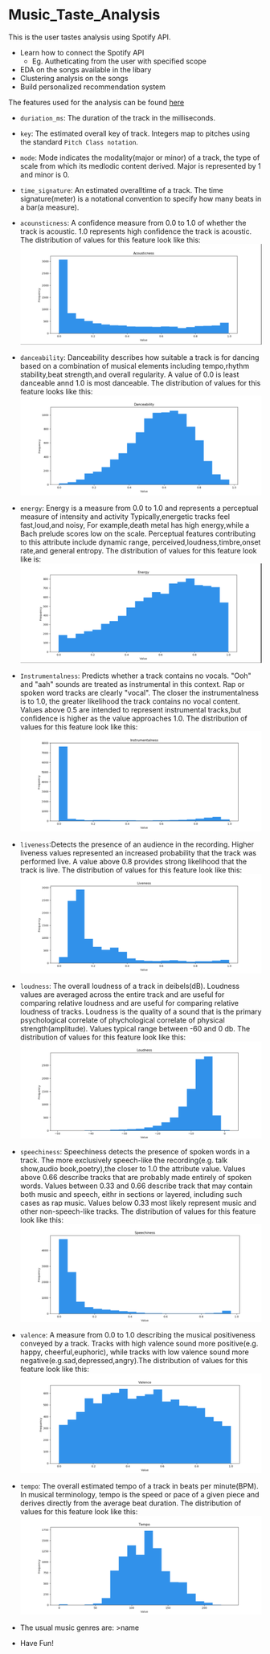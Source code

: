 # Music_Taste_Analysis
This is the user tastes analysis using Spotify API.
- Learn how to connect the Spotify API
  - Eg. Autheticating from the user with specified scope
- EDA on the songs available in the libary
- Clustering analysis on the songs
- Build personalized recommendation system

The features used for the analysis can be found [here](https://developer.spotify.com/documentation/web-api/reference/tracks/get-audio-features/)
- `duriation_ms`: The duration of the track in the milliseconds.
- `key`: The estimated overall key of track. Integers map to pitches using the standard `Pitch Class notation`.
- `mode`: Mode indicates the modality(major or minor) of a track, the type of scale from which its medlodic content derived. Major is represented by 1 and minor is 0.
- `time_signature`: An estimated overalltime of a track. The time signature(meter) is a notational convention to specify how many beats in a bar(a measure).
- `acounsticness`: A confidence measure from 0.0 to 1.0 of whether the track is acoustic. 1.0 represents high confidence the track is acoustic. The distribution of values for this feature look like this:
![Image](./pic/pc1.png)
- `danceability`: Danceability describes how suitable a track is for dancing based on a combination of musical elements including tempo,rhythm stability,beat strength,and overall regularity. A value of 0.0 is least danceable annd 1.0 is most danceable. The distribution of values for this feature looks like this: 
![Image](./pic/pc2.png)
- `energy`: Energy is a measure from 0.0 to 1.0 and represents a perceptual measure of intensity and activity Typically,energetic tracks feel fast,loud,and noisy, For example,death metal has high energy,while a Bach prelude scores low on the scale. Perceptual features contributing to this attribute include dynamic range, perceived,loudness,timbre,onset rate,and general entropy. The distribution of values for this feature look like is:
![Image](./pic/p3.png)
- `Instrumentalness`: Predicts whether a track contains no vocals. "Ooh" and "aah" sounds are treated as instrumental in this context. Rap or spoken word tracks are clearly "vocal". The closer the instrumentalness is to 1.0, the greater likelihood the track contains no vocal content. Values above 0.5 are intended to represent instrumental tracks,but confidence is higher as the value approaches 1.0. The distribution of values for this feature look like this:
![Image](./pic/p4.png)
- `liveness`:Detects the presence of an audience in the  recording. Higher liveness values represented an increased probability that the track was performed live. A value above 0.8 provides strong likelihood that the track is live. The distribution of values for this feature look like this:
![Image](./pic/p5.png)
- `loudness`: The overall loudness of a track in deibels(dB). Loudness values are averaged across the entire track and are useful for comparing relative loudness and are useful for comparing relative loudness of tracks. Loudness is the quality of a sound that is the primary psychological correlate of phychological correlate of physical strength(amplitude). Values typical range between -60 and 0 db. The distribution of values for this feature look like this:
![Image](./pic/p6.png)
- `speechiness`: Speechiness detects the presence of spoken words in a track. The more exclusively speech-like the recording(e.g. talk show,audio book,poetry),the closer to 1.0 the attribute value. Values above 0.66 describe tracks that are probably made entirely of spoken words. Values between 0.33 and 0.66 describe track that may contain both music and speech, eithr in sections or layered, including such cases as rap music. Values below 0.33 most likely represent music and other non-speech-like tracks. The  distribution of values for this feature look like this:
![Image](./pic/p7.png)
- `valence`: A measure from 0.0 to 1.0 describing the musical positiveness conveyed by a track. Tracks with high valence sound more positive(e.g. happy, cheerful,euphoric), while tracks with low valence sound more negative(e.g.sad,depressed,angry).The distribution of values for this feature look like this:
![Image](./pic/p8.png)
- `tempo`: The overall estimated tempo of a track in beats per minute(BPM). In musical terminology, tempo is the speed or pace of a given piece and derives directly from the average beat duration. The distribution of values for this  feature look like this:
![Image](./pic/p9.png)

- The usual music genres are: >name

- Have Fun!

